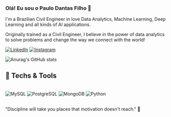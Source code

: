 ### Olá! Eu sou o Paulo Dantas Filho 👋

I'm a Brazilian Civil Engineer in love Data Analytics, Machine Learning, Deep Learning and all kinds of AI applications.

Originally trained as a Civil Engineer, I believe in the power of data analytics to solve problems and change the way we connect with the world!

[![Linkedln](	https://img.shields.io/badge/LinkedIn-0077B5?style=for-the-badge&logo=linkedin&logoColor=white)](https://www.linkedin.com/in/paulo-dantas-filho-612bb913b/)
[![Instagram](	https://img.shields.io/badge/Instagram-E4405F?style=for-the-badge&logo=instagram&logoColor=white)](https://www.instagram.com/paulodantasfilho/)


![Anurag's GitHub stats](https://github-readme-stats.vercel.app/api?username=paulodantasfilho&show_icons=true&theme=dracula)

## 🚀 Techs & Tools

<div style="display: inline_block"><br/>
    <img align="center" alt="MySQL" src="https://img.shields.io/badge/MySQL-00000F?style=for-the-badge&logo=mysql&logoColor=white"/>
    <img align="center" alt="PostgreSQL" src="https://img.shields.io/badge/PostgreSQL-316192?style=for-the-badge&logo=postgresql&logoColor=white"/>
    <img align="center" alt="MongoDB" src="https://img.shields.io/badge/MongoDB-4EA94B?style=for-the-badge&logo=mongodb&logoColor=white"/>
    <img align="center" alt="Python" src="https://img.shields.io/badge/Python-14354C?style=for-the-badge&logo=python&logoColor=white"/>
</div><br/>

"Discipline will take you places that motivation doesn't reach." :muscle:


